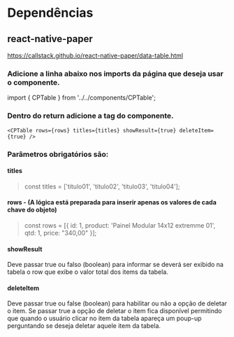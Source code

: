 # Dependências

## react-native-paper
https://callstack.github.io/react-native-paper/data-table.html


### Adicione a linha abaixo nos imports da página que deseja usar o componente.

import { CPTable } from '../../components/CPTable';

### Dentro do return adicione a tag do componente.
```
<CPTable rows={rows} titles={titles} showResult={true} deleteItem={true} />

```

### Parâmetros obrigatórios são:

#### titles
> const titles = ['titulo01', 'titulo02', 'titulo03', 'titulo04'];

#### rows  - (A lógica está preparada para inserir apenas os valores de cada chave do objeto) 
> const rows = [{ 
>        id: 1, 
>        product: 'Painel Modular 14x12 extremme 01', 
>        qtd: 1, 
>        price: "340,00" 
>}];


#### showResult

Deve passar true ou falso (boolean) para informar se deverá ser exibido na tabela o row que exibe o valor total dos items da tabela.

#### deleteItem

Deve passar true ou false (boolean) para habilitar ou não a opção de deletar o item. Se passar true a opção de deletar o item fica disponível permitindo que quando o usuário clicar no item da tabela apareça um poup-up perguntando se deseja deletar aquele item da tabela.

